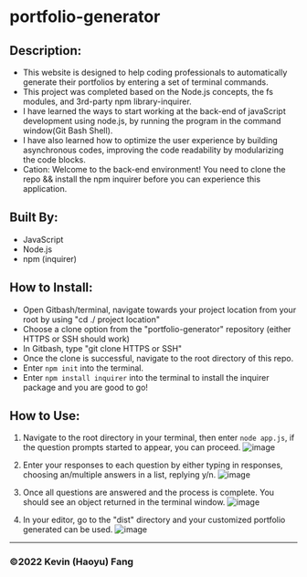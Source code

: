 # portfolio-generator

## Description:

* This website is designed to help coding professionals to automatically generate their portfolios by entering a set of terminal commands.
* This project was completed based on the Node.js concepts, the fs modules, and 3rd-party npm library-inquirer.
* I have learned the ways to start working at the back-end of javaScript development using node.js, by running the program in the command window(Git Bash Shell).
* I have also learned how to optimize the user experience by building asynchronous codes, improving the code readability by modularizing the code blocks.
* Cation: Welcome to the back-end environment! You need to clone the repo && install the npm inquirer before you can experience this application.


## Built By:
* JavaScript
* Node.js
* npm (inquirer)

## How to Install:

* Open Gitbash/terminal, navigate towards your project location from your root by using "cd ./ project location"
* Choose a clone option from the "portfolio-generator" repository (either HTTPS or SSH should work)
* In Gitbash, type "git clone HTTPS or SSH"
* Once the clone is successful, navigate to the root directory of this repo.
* Enter `npm init` into the terminal.
* Enter `npm install inquirer` into the terminal to install the inquirer package and you are good to go!


## How to Use:
1. Navigate to the root directory in your terminal, then enter `node app.js`, if the question prompts started to appear, you can proceed.
![image](https://user-images.githubusercontent.com/95199209/163650929-af77ec32-9a97-4ac5-a6c0-0bffc14f8829.png)

2. Enter your responses to each question by either typing in responses, choosing an/multiple answers in a list, replying y/n.
![image](https://user-images.githubusercontent.com/95199209/163651080-b630ca76-ee77-4db1-9c89-189e5bdb2bce.png)

3. Once all questions are answered and the process is complete. You should see an object returned in the terminal window.
![image](https://user-images.githubusercontent.com/95199209/163651155-6ac09637-11f5-4404-9492-2df6d464d3f7.png)

4. In your editor, go to the "dist" directory and your customized portfolio generated can be used.
![image](https://user-images.githubusercontent.com/95199209/163651247-aa4781b0-e720-417a-baa1-e4f1a4b8c41e.png)

---

### ©️2022 Kevin (Haoyu) Fang